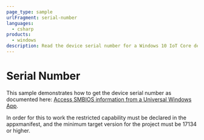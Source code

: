 ```yaml
---
page_type: sample
urlFragment: serial-number
languages: 
  - csharp
products:
  - windows
description: Read the device serial number for a Windows 10 IoT Core device.
---
```


# Serial Number

This sample demonstrates how to get the device serial number as documented here: [Access SMBIOS information from a Universal Windows App](https://docs.microsoft.com/en-us/windows/desktop/SysInfo/access-smbios-information-from-a-universal-windows-app).

In order for this to work the restricted capability must be declared in the appxmanifest, and the minimum target version for the project must be 17134 or higher.

